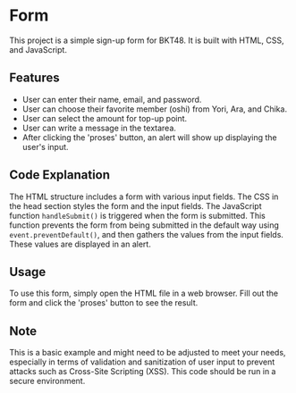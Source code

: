 # Form

This project is a simple sign-up form for BKT48. It is built with HTML, CSS, and JavaScript.

## Features

- User can enter their name, email, and password.
- User can choose their favorite member (oshi) from Yori, Ara, and Chika.
- User can select the amount for top-up point.
- User can write a message in the textarea.
- After clicking the 'proses' button, an alert will show up displaying the user's input.

## Code Explanation

The HTML structure includes a form with various input fields. The CSS in the head section styles the form and the input fields. The JavaScript function `handleSubmit()` is triggered when the form is submitted. This function prevents the form from being submitted in the default way using `event.preventDefault()`, and then gathers the values from the input fields. These values are displayed in an alert.

## Usage

To use this form, simply open the HTML file in a web browser. Fill out the form and click the 'proses' button to see the result.

## Note

This is a basic example and might need to be adjusted to meet your needs, especially in terms of validation and sanitization of user input to prevent attacks such as Cross-Site Scripting (XSS). This code should be run in a secure environment.
